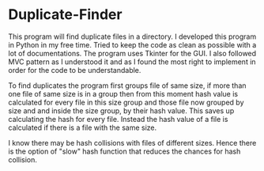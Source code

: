 # Duplicate-Finder
This program will find duplicate files in a directory.
I developed this program in Python in my free time.
Tried to keep the code as clean as possible with a lot of documentations.
The program uses Tkinter for the GUI. I also followed MVC pattern as I understood it and as I found the most right to implement 
in order for the code to be understandable.

To find duplicates the program first groups file of same size, if more than one file of same size is in a group then from this moment hash 
value is calculated for every file in this size group and those file now grouped by size and and inside the size group, by their hash value.
This saves up calculating the hash for every file. Instead the hash value of a file is calculated if there is a file with the same size.

I know there may be hash collisions with files of different sizes. Hence there is the option of "slow" hash function that reduces the
chances for hash collision.
